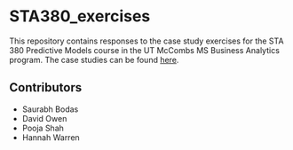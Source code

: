 # STA380_exercises
This repository contains responses to the case study exercises for the STA 380 Predictive Models course in the UT McCombs MS Business Analytics program. The case studies can be found [here](https://github.com/jgscott/STA380/blob/master/exercises/README.md).

## Contributors
- Saurabh Bodas
- David Owen
- Pooja Shah
- Hannah Warren
